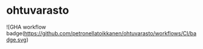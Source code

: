 # ohtuvarasto

![GHA workflow badge(https://github.com/petronellatoikkanen/ohtuvarasto/workflows/CI/badge.svg)
